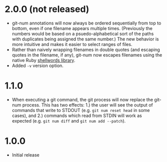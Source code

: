# 2.0.0 (not released)
* git-num annotations will now always be ordered sequentially from top to
  bottom, even if one filename appears multiple times. (Previously the numbers
  would be based on a psuedo-alphabetical sort of the paths with duplicates
  being assigned the same number.) The new behavior is more intuitive and makes
  it easier to select ranges of files.
* Rather than naively wrapping filenames in double quotes (and escaping quotes
  in the filename, if any), git-num now escapes filenames using the native Ruby
  [shellwords library](http://ruby-doc.org/stdlib-2.2.2/libdoc/shellwords/rdoc/Shellwords.html).
* Added `-v` version option.

# 1.1.0
* When executing a git command, the git process will now replace the git-num
  process. This has two effects: 1.) the user will see the output of commands
  that write to STDOUT (e.g. `git num reset head` in some cases), and 2.)
  commands which read from STDIN will work as expected (e.g. `git num diff` and
  `git num add --patch`).

# 1.0.0
* Initial release
